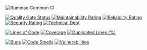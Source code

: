 ![Ruminaq Common CI](https://github.com/systemincloud/ruminaq/workflows/Ruminaq%Common%20CI/badge.svg)

[![Quality Gate Status](https://sonarcloud.io/api/project_badges/measure?project=org.ruminaq%3Aorg.ruminaq.common.root&metric=alert_status)](https://sonarcloud.io/dashboard?id=org.ruminaq%3Aorg.ruminaq.common.root)
[![Maintainability Rating](https://sonarcloud.io/api/project_badges/measure?project=org.ruminaq%3Aorg.ruminaq.common.root&metric=sqale_rating)](https://sonarcloud.io/dashboard?id=org.ruminaq%3Aorg.ruminaq.common.root)
[![Reliability Rating](https://sonarcloud.io/api/project_badges/measure?project=org.ruminaq%3Aorg.ruminaq.common.root&metric=reliability_rating)](https://sonarcloud.io/dashboard?id=org.ruminaq%3Aorg.ruminaq.common.root)
[![Security Rating](https://sonarcloud.io/api/project_badges/measure?project=org.ruminaq%3Aorg.ruminaq.common.root&metric=security_rating)](https://sonarcloud.io/dashboard?id=org.ruminaq%3Aorg.ruminaq.common.root)
[![Technical Debt](https://sonarcloud.io/api/project_badges/measure?project=org.ruminaq%3Aorg.ruminaq.common.root&metric=sqale_index)](https://sonarcloud.io/dashboard?id=org.ruminaq%3Aorg.ruminaq.common.root)


[![Lines of Code](https://sonarcloud.io/api/project_badges/measure?project=org.ruminaq%3Aorg.ruminaq.common.root&metric=ncloc)](https://sonarcloud.io/dashboard?id=org.ruminaq%3Aorg.ruminaq.common.root)
[![Coverage](https://sonarcloud.io/api/project_badges/measure?project=org.ruminaq%3Aorg.ruminaq.common.root&metric=coverage)](https://sonarcloud.io/dashboard?id=org.ruminaq%3Aorg.ruminaq.common.root)
[![Duplicated Lines (%)](https://sonarcloud.io/api/project_badges/measure?project=org.ruminaq%3Aorg.ruminaq.common.root&metric=duplicated_lines_density)](https://sonarcloud.io/dashboard?id=org.ruminaq%3Aorg.ruminaq.common.root)


[![Bugs](https://sonarcloud.io/api/project_badges/measure?project=org.ruminaq%3Aorg.ruminaq.common.root&metric=bugs)](https://sonarcloud.io/dashboard?id=org.ruminaq%3Aorg.ruminaq.common.root)
[![Code Smells](https://sonarcloud.io/api/project_badges/measure?project=org.ruminaq%3Aorg.ruminaq.common.root&metric=code_smells)](https://sonarcloud.io/dashboard?id=org.ruminaq%3Aorg.ruminaq.common.root)
[![Vulnerabilities](https://sonarcloud.io/api/project_badges/measure?project=org.ruminaq%3Aorg.ruminaq.common.root&metric=vulnerabilities)](https://sonarcloud.io/dashboard?id=org.ruminaq%3Aorg.ruminaq.common.root)
